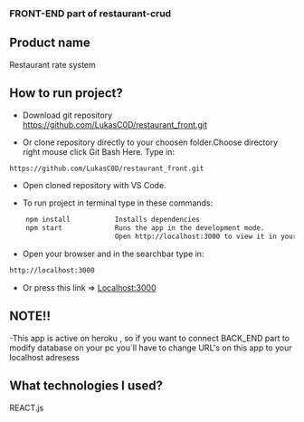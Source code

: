 ### FRONT-END part of restaurant-crud

## Product name 

Restaurant rate system

## How to run project?

- Download git repository https://github.com/LukasC0D/restaurant_front.git 

- Or clone repository directly to your choosen folder.Choose directory right mouse click Git Bash Here. Type in:
```sh
https://github.com/LukasC0D/restaurant_front.git
```
- Open cloned repository with VS Code.

- To run project in terminal type in these commands:

```sh
    npm install           Installs dependencies
    npm start             Runs the app in the development mode.
                          Open http://localhost:3000 to view it in your browser.

```

-   Open your browser and in the searchbar type in:

```sh
http://localhost:3000
```

-   Or press this link => [Localhost:3000](http://localhost:3000)

## NOTE!!

-This app is active on heroku , so if you want to connect BACK_END part to modify database on your pc  you`ll have to change URL's on this app to your localhost adresess


## What technologies I used?

REACT.js
